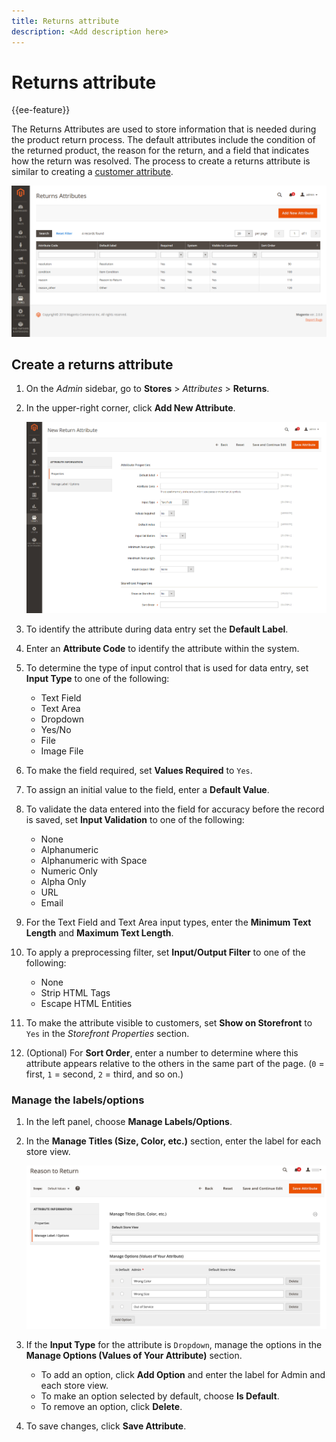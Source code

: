 ```yaml
---
title: Returns attribute
description: <Add description here>
---
```

# Returns attribute

{{ee-feature}}

The Returns Attributes are used to store information that is needed during the product return process. The default attributes include the condition of the returned product, the reason for the return, and a field that indicates how the return was resolved. The process to create a returns attribute is similar to creating a [customer attribute](https://docs.magento.com/user-guide/stores/attributes-customer.html).

![Admin - Returns attributes](./assets/attribute-returns.png)<!-- zoom -->

## Create a returns attribute

1. On the _Admin_ sidebar, go to **Stores** > _Attributes_ > **Returns**.

1. In the upper-right corner, click **Add New Attribute**.

   ![New Return - attribute properties](./assets/attribute-returns-new-properties.png)<!-- zoom -->

1. To identify the attribute during data entry set the **Default Label**.

1. Enter an **Attribute Code** to identify the attribute within the system.

1. To determine the type of input control that is used for data entry, set **Input Type** to one of the following:

    - Text Field
    - Text Area
    - Dropdown
    - Yes/No
    - File
    - Image File

1. To make the field required, set **Values Required** to `Yes`.

1. To assign an initial value to the field, enter a **Default Value**.

1. To validate the data entered into the field for accuracy before the record is saved, set **Input Validation** to one of the following:

    - None
    - Alphanumeric
    - Alphanumeric with Space
    - Numeric Only
    - Alpha Only
    - URL
    - Email

1. For the Text Field and Text Area input types, enter the **Minimum Text Length** and **Maximum Text Length**.

1. To apply a preprocessing filter, set **Input/Output Filter** to one of the following:

    - None
    - Strip HTML Tags
    - Escape  HTML Entities

1. To make the attribute visible to customers, set **Show on Storefront** to `Yes` in the _Storefront Properties_ section.

1. (Optional) For **Sort Order**, enter a number to determine where this attribute appears relative to the others in the same part of the page. (`0` = first, `1` = second, `2` = third, and so on.)

### Manage the labels/options

1. In the left panel, choose **Manage Labels/Options**.

1. In the **Manage Titles (Size, Color, etc.)** section, enter the label for each store view.

   ![Manage labels](./assets/return-attributes.png)<!-- zoom -->

1. If the **Input Type** for the attribute is `Dropdown`, manage the options in the **Manage Options (Values of Your Attribute)** section.

    - To add an option, click **Add Option** and enter the label for Admin and each store view.
    - To make an option selected by default, choose **Is Default**.
    - To remove an option, click **Delete**.

1. To save changes, click **Save Attribute**.
